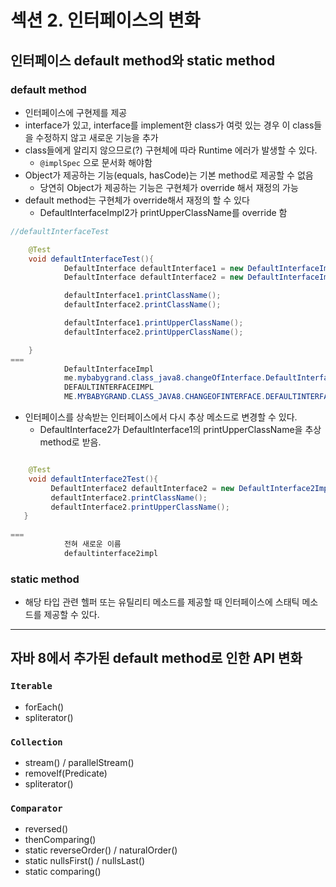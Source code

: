 # 섹션 2. 인터페이스의 변화
## 인터페이스 default method와 static method

### default method 
 - 인터페이스에 구현제를 제공
 - interface가 있고, interface를 implement한 class가 여럿 있는 경우 이 class들을 수정하지 않고 새로운 기능을 추가
 - class들에게 알리지 않으므로(?) 구현체에 따라 Runtime 에러가 발생할 수 있다.
   * ```@implSpec``` 으로 문서화 해야함
 - Object가 제공하는 기능(equals, hasCode)는 기본 method로 제공할 수 없음
   * 당연히 Object가 제공하는 기능은 구현체가 override 해서 재정의 가능
 - default method는 구현체가 override해서 재정의 할 수 있다
   * DefaultInterfaceImpl2가 printUpperClassName를 override 함
```JAVA
//defaultInterfaceTest

    @Test
    void defaultInterfaceTest(){
            DefaultInterface defaultInterface1 = new DefaultInterfaceImpl();
            DefaultInterface defaultInterface2 = new DefaultInterfaceImpl2();

            defaultInterface1.printClassName();
            defaultInterface2.printClassName();

            defaultInterface1.printUpperClassName();
            defaultInterface2.printUpperClassName();

    }
===
            DefaultInterfaceImpl
            me.mybabygrand.class_java8.changeOfInterface.DefaultInterfaceImpl2
            DEFAULTINTERFACEIMPL
            ME.MYBABYGRAND.CLASS_JAVA8.CHANGEOFINTERFACE.DEFAULTINTERFACEIMPL2
```
 - 인터페이스를 상속받는 인터페이스에서 다시 추상 메소드로 변경할 수 있다.
   * DefaultInterface2가 DefaultInterface1의 printUpperClassName을 추상 method로 받음.
```JAVA

    @Test
    void defaultInterface2Test(){
         DefaultInterface2 defaultInterface2 = new DefaultInterface2Impl();
         defaultInterface2.printClassName();
         defaultInterface2.printUpperClassName(); 
   }
   
===
            전혀 새로운 이름
            defaultinterface2impl
```

### static method
 - 해당 타입 관련 헬퍼 또는 유틸리티 메소드를 제공할 때 인터페이스에 스태틱 메소드를 제공할 수 있다.

---

## 자바 8에서 추가된 default method로 인한 API 변화

### ```Iterable```
 - forEach()
 - spliterator()

### ```Collection```
 - stream() / parallelStream()
 - removeIf(Predicate)
 - spliterator()

### ```Comparator```
 - reversed()
 - thenComparing()
 - static reverseOrder() / naturalOrder()
 - static nullsFirst() / nullsLast()
 - static comparing()
